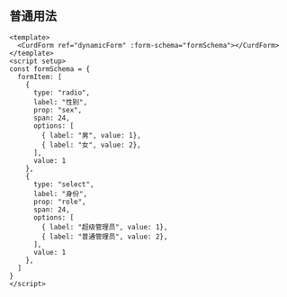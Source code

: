 ## 普通用法

<CurdForm ref="dynamicForm" :form-schema="formSchema"></CurdForm>

<script setup>
const formSchema = {
  formItem: [
    { 
      type: "radio", 
      label: "性别",
      prop: "sex", 
      span: 24,
      options: [
        { label: "男", value: 1},
        { label: "女", value: 2},
      ],
      value: 1
    },
    { 
      type: "select", 
      label: "身份",
      prop: "role", 
      span: 24,
      options: [
        { label: "超级管理员", value: 1},
        { label: "普通管理员", value: 2},
      ],
      value: 1
    },
  ]
}
</script>

``` vue
<template>
  <CurdForm ref="dynamicForm" :form-schema="formSchema"></CurdForm>
</template>
<script setup>
const formSchema = {
  formItem: [
    { 
      type: "radio", 
      label: "性别",
      prop: "sex", 
      span: 24,
      options: [
        { label: "男", value: 1},
        { label: "女", value: 2},
      ],
      value: 1
    },
    { 
      type: "select", 
      label: "身份",
      prop: "role", 
      span: 24,
      options: [
        { label: "超级管理员", value: 1},
        { label: "普通管理员", value: 2},
      ],
      value: 1
    },
  ]
}
</script>


```